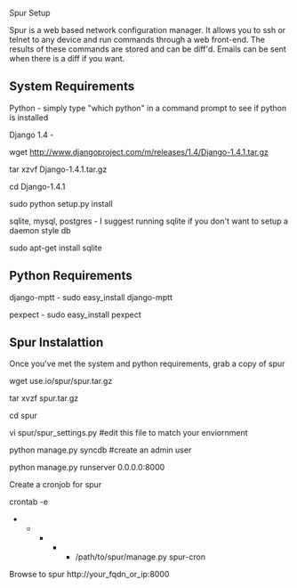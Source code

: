 Spur Setup 

Spur is a web based network configuration manager. It allows you to ssh or telnet to any device and run commands through a web front-end. The results of these commands are stored and can be diff'd. Emails can be sent when there is a diff if you want.

System Requirements 
-----------------------

Python  - simply type "which python" in a command prompt to see if python is installed

Django 1.4 - 

wget http://www.djangoproject.com/m/releases/1.4/Django-1.4.1.tar.gz

tar xzvf Django-1.4.1.tar.gz

cd Django-1.4.1

sudo python setup.py install


sqlite, mysql, postgres -  I suggest running sqlite if you don't want to setup a daemon style db

sudo apt-get install sqlite


Python Requirements
------------------------
django-mptt - sudo easy_install django-mptt

pexpect - sudo easy_install pexpect 


Spur Instalattion
----------------

Once you've met the system and python requirements, grab a copy of spur

wget use.io/spur/spur.tar.gz

tar xvzf spur.tar.gz

cd spur

vi spur/spur_settings.py #edit this file to match your enviornment

python manage.py syncdb #create an admin user

python manage.py runserver 0.0.0.0:8000

Create a cronjob for spur

crontab -e

* * * * * /path/to/spur/manage.py spur-cron

Browse to spur http://your_fqdn_or_ip:8000
